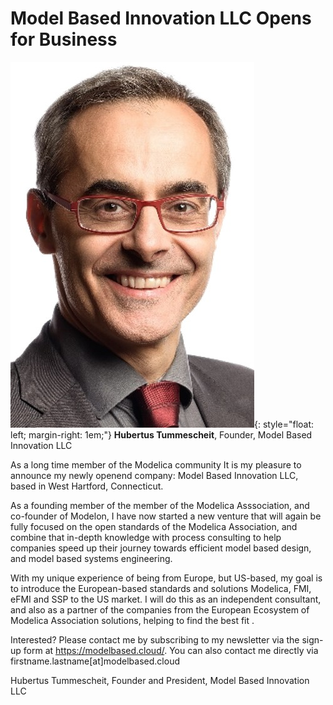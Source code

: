 # Model Based Innovation LLC Opens for Business



![](HTHeadshot.jpg){: style="float: left; margin-right: 1em;"} **Hubertus Tummescheit**, Founder, Model Based Innovation LLC
 
As a long time member of the Modelica community It is my pleasure to announce my newly openend company: Model Based Innovation LLC, based in West Hartford, Connecticut. 

As a founding member of the member of the Modelica Asssociation, and co-founder of Modelon, I have now started a new venture that will again be fully focused on the open standards of the Modelica Association, and combine that in-depth knowledge with process consulting to help companies speed up their journey towards efficient model based design, and model based systems engineering. 

With my unique experience of being from Europe, but US-based, my goal is to introduce the European-based standards and solutions Modelica, FMI, eFMI and SSP to the US market. I will do this as an independent consultant, and also as a partner of the companies from the European Ecosystem of Modelica Association solutions, helping to find the best fit .  

Interested? Please contact me by subscribing to my newsletter via the sign-up form at https://modelbased.cloud/. You can also contact me directly via firstname.lastname[at]modelbased.cloud

Hubertus Tummescheit, Founder and President, Model Based Innovation LLC
